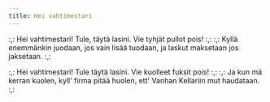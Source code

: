 ```yaml
---
title: Hei vahtimestari
---
```

:,: Hei vahtimestari!
Tule, täytä lasini.
Vie tyhjät pullot pois! :,:
:,: Kyllä enemmänkin juodaan,
jos vain lisää tuodaan,
ja laskut maksetaan jos jaksetaan. :,:

:,: Hei vahtimestari!
Tule täytä lasini.
Vie kuolleet fuksit pois! :,:
:,: Ja kun mä kerran kuolen,
kyll' firma pitää huolen,
ett' Vanhan Kellariin mut haudataan. :,:
